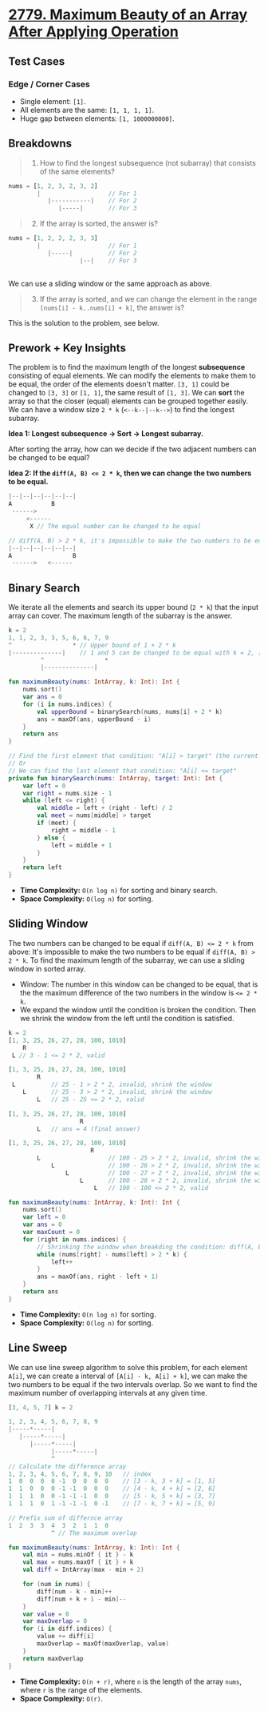 # [2779. Maximum Beauty of an Array After Applying Operation](https://leetcode.com/problems/maximum-beauty-of-an-array-after-applying-operation/description/)

## Test Cases
### Edge / Corner Cases
* Single element: `[1]`.
* All elements are the same: `[1, 1, 1, 1]`.
* Huge gap between elements: `[1, 1000000000]`.

## Breakdowns
> 1. How to find the longest subsequence (not subarray) that consists of the same elements?

```js
nums = [1, 2, 3, 2, 3, 2]
        |                   // For 1   
           |-----------|    // For 2
              |-----|       // For 3
```

> 2. If the array is sorted, the answer is?

```js
nums = [1, 2, 2, 2, 3, 3]
        |                   // For 1
           |-----|          // For 2
                    |--|    // For 3
        
```

We can use a sliding window or the same approach as above.

> 3. If the array is sorted, and we can change the element in the range `[nums[i] - k..nums[i] + k]`, the answer is?

This is the solution to the problem, see below.

## Prework + Key Insights
The problem is to find the maximum length of the longest **subsequence** consisting of equal elements. We can modify the elements to make them to be equal, the order of the elements doesn't matter. `[3, 1]` could be changed to `[3, 3]` or `[1, 1]`, the same result of `[1, 3]`. We can **sort** the array so that the closer (equal) elements can be grouped together easily. We can have a window size `2 * k` (`<--k--|--k-->`) to find the longest subarray. 

**Idea 1: Longest subsequence -> Sort -> Longest subarray.**

After sorting the array, how can we decide if the two adjacent numbers can be changed to be equal? 

**Idea 2: If the `diff(A, B) <= 2 * k`, then we can change the two numbers to be equal.** 
```js
|--|--|--|--|--|--|
A           B
 ------>
     <------   
      X // The equal number can be changed to be equal

// diff(A, B) > 2 * k, it's impossible to make the two numbers to be equal.
|--|--|--|--|--|--|
A                 B
 ------>   <------
```


## Binary Search
We iterate all the elements and search its upper bound (`2 * k`) that the input array can cover. The maximum length of the subarray is the answer.

```js
k = 2
1, 1, 2, 3, 3, 5, 6, 6, 7, 9
^                 * // Upper bound of 1 + 2 * k     
|--------------|    // 1 and 5 can be changed to be equal with k = 2, [1, 5] => [3, 3]
         ^                 *
         |--------------|
```
```kotlin
fun maximumBeauty(nums: IntArray, k: Int): Int {
    nums.sort()
    var ans = 0
    for (i in nums.indices) {
        val upperBound = binarySearch(nums, nums[i] + 2 * k)
        ans = maxOf(ans, upperBound - i)
    }   
    return ans
}

// Find the first element that condition: "A[i] > target" (the current implementation)
// Or
// We can find the last element that condition: "A[i] <= target"
private fun binarySearch(nums: IntArray, target: Int): Int {
    var left = 0
    var right = nums.size - 1
    while (left <= right) {
        val middle = left + (right - left) / 2
        val meet = nums[middle] > target
        if (meet) {
            right = middle - 1
        } else {
            left = middle + 1
        }
    }
    return left
}
```

* **Time Complexity:** `O(n log n)` for sorting and binary search.
* **Space Complexity:** `O(log n)` for sorting.

## Sliding Window
The two numbers can be changed to be equal if `diff(A, B) <= 2 * k` from above: It's impossible to make the two numbers to be equal if `diff(A, B) > 2 * k`. To find the maximum length of the subarray, we can use a sliding window in sorted array.

* Window: The number in this window can be changed to be equal, that is the the maximum difference of the two numbers in the window is `<= 2 * k`.
* We expand the window until the condition is broken the condition. Then we shrink the window from the left until the condition is satisfied.

```js
k = 2
[1, 3, 25, 26, 27, 28, 100, 1010]
    R    
 L // 3 - 1 <= 2 * 2, valid

[1, 3, 25, 26, 27, 28, 100, 1010]
        R
 L          // 25 - 1 > 2 * 2, invalid, shrink the window
    L       // 25 - 3 > 2 * 2, invalid, shrink the window
        L   // 25 - 25 <= 2 * 2, valid

[1, 3, 25, 26, 27, 28, 100, 1010]
                    R
        L   // ans = 4 (final answer)

[1, 3, 25, 26, 27, 28, 100, 1010]
                       R
        L                   // 100 - 25 > 2 * 2, invalid, shrink the window
            L               // 100 - 26 > 2 * 2, invalid, shrink the window
                L           // 100 - 27 > 2 * 2, invalid, shrink the window
                    L       // 100 - 28 > 2 * 2, invalid, shrink the window
                        L   // 100 - 100 <= 2 * 2, valid
```

```kotlin
fun maximumBeauty(nums: IntArray, k: Int): Int {
    nums.sort()
    var left = 0
    var ans = 0
    var maxCount = 0
    for (right in nums.indices) {
        // Shrinking the window when breakding the condition: diff(A, B) <= 2 * k
        while (nums[right] - nums[left] > 2 * k) {
            left++
        }
        ans = maxOf(ans, right - left + 1)
    }
    return ans
}
```

* **Time Complexity:** `O(n log n)` for sorting.
* **Space Complexity:** `O(log n)` for sorting.

## Line Sweep
We can use line sweep algorithm to solve this problem, for each element `A[i]`, we can create a interval of `[A[i] - k, A[i] + k]`, we can make the two numbers to be equal if the two intervals overlap. So we want to find the maximum number of overlapping intervals at any given time.

```js
[3, 4, 5, 7] k = 2

1, 2, 3, 4, 5, 6, 7, 8, 9
|-----*-----|
   |-----*-----|
      |-----*-----|
            |-----*-----|
            ^
// Calculate the difference array
1, 2, 3, 4, 5, 6, 7, 8, 9, 10   // index
1  0  0  0  0 -1  0  0  0  0    // [3 - k, 3 + k] = [1, 5]
1  1  0  0  0 -1 -1  0  0  0    // [4 - k, 4 + k] = [2, 6]
1  1  1  0  0 -1 -1 -1  0  0    // [5 - k, 5 + k] = [3, 7]
1  1  1  0  1 -1 -1 -1  0 -1    // [7 - k, 7 + k] = [5, 9]

// Prefix sum of differnce array
1  2  3  3  4  3  2  1  1  0 
            ^ // The maximum overlap
```

```kotlin
fun maximumBeauty(nums: IntArray, k: Int): Int {
    val min = nums.minOf { it } - k
    val max = nums.maxOf { it } + k
    val diff = IntArray(max - min + 2)

    for (num in nums) {
        diff[num - k - min]++
        diff[num + k + 1 - min]--
    }
    var value = 0
    var maxOverlap = 0
    for (i in diff.indices) {
        value += diff[i]
        maxOverlap = maxOf(maxOverlap, value)
    }
    return maxOverlap
}
```

* **Time Complexity:** `O(n + r)`, where `n` is the length of the array `nums`, where `r` is the range of the elements.
* **Space Complexity:** `O(r)`.
